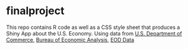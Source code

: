 # finalproject

This repo contains R code as well as a CSS style sheet that produces a Shiny App about the U.S. Economy. Using data from 
[U.S. Department of Commerce](https://apps.bea.gov/itable/iTable.cfm?ReqID=70&step=1), [Bureau of Economic Analysis](https://www.kaggle.com/solorzano/gdp-per-capita-in-us-states/home.), 
[EOD Data](http://eoddata.com/stockquote/INDEX/DJI.htm.)